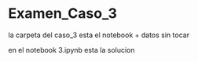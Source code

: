 # Examen_Caso_3
la carpeta del caso_3 esta el notebook + datos sin tocar 

en el notebook 3.ipynb esta la solucion
